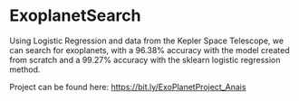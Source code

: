 # ExoplanetSearch
Using Logistic Regression and data from the Kepler Space Telescope, we can search for exoplanets, 
with a 96.38% accuracy with the model created from scratch and a 99.27% accuracy with the sklearn
logistic regression method.

Project can be found here: https://bit.ly/ExoPlanetProject_Anais
